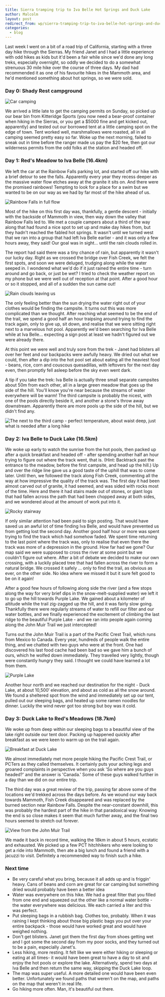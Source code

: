 ```yaml
---
title: Sierra tramping trip to Iva Belle Hot Springs and Duck Lake
author: Malcolm
layout: post
redirect_from: wp/sierra-tramping-trip-to-iva-belle-hot-springs-and-duck-lake/151/
categories:
  - blog
---
```

Last week I went on a bit of a road trip of California, starting with a three day hike through the Sierras. My friend Janet and I had a little experience with odd hikes as kids but it'd been a fair while since we'd done any long treks, especially overnight, so oddly we decided to do a somewhat strenuous 30 mile hike over the course of three days. My dad had recommended it as one of his favourite hikes in the Mammoth area, and he'd mentioned something about hot springs, so we were sold.

### Day 0: Shady Rest campground

![Car camping](/assets/IMAG00291.jpg)

We arrived a little late to get the camping permits on Sunday, so picked up our bear bin from Kitteridge Sports (you now need a bear-proof container when hiking in the Sierras, or you get a $5000 fine and get kicked out, apparently) and tested out our borrowed tent at a little camping spot on the edge of town. Tent worked well, marshmallows were roasted, all in all camping seemed pretty easy so far. Woke up the next morning, failed to sneak out in time before the ranger made us pay the $20 fee, then got our wilderness permits from the odd folks at the station and headed off.

### Day 1: Red's Meadow to Iva Belle (16.4km)

We left the car at the Rainbow Falls parking lot, and started off our hike with a brief detour to see the falls. Apparently every year they recess deeper as the massive water flow etches away at the granite it sits on. And there were the promised rainbows! Tempting to look for a place for a swim but we wanted to be on our way as we had by far most of the hike ahead of us.

![Rainbow Falls in full flow](/assets/IMAG0045_ZOE0041.jpg)
    
Most of the hike on this first day was, thankfully, a gentle descent - initially with the backside of Mammoth in view, then way down the valley that Rainbow Falls led to. We met a couple campers about a third of the way along that had found a nice spot to set up and make day hikes from, but they hadn't reached the fabled hot springs. It wasn't until we turned west that we ran into a group that had left Iva Belle earlier - and it was only a few hours away, they said! Our goal was in sight... until the rain clouds rolled in.

The report had said there was a tiny chance of rain, but apparently it wasn't our lucky day. Right as we crossed the bridge over Fish Creek, we felt the first spots, and soon we were deluged, trudging along while the water seeped in. I wondered what we'd do if it just rained the entire time - turn around and go back, or just be wet? I tried to check the weather report on my phone but we were well out of reception at that point. After a good hour or so it stopped, and all of a sudden the sun came out!

        
![Rain clouds leaving us](/assets/IMAG0069_ZOE0051.jpg)
        
The only feeling better than the sun drying the water right out of your clothes would be finding the campsite. It turns out this was more complicated than we thought. After reaching what seemed to be the end of the trail, we spend a good half an hour traipsing around trying to find the track again, only to give up, sit down, and realise that we were sitting right next to a marvelous hot pool. Apparently we'd been searching for Iva Belle while at Iva Belle... expecting a sign post at least we hadn't figured out we were already there.

At this point we were well and truly sore from the trek - Janet had blisters all over her feet and our backpacks were awfully heavy. We dried out what we could, then after a dip into the hot pool set about eating all the heaviest food - beans, rice, corn and couscous quesadillas, with leftovers for the next day even, then promptly fell asleep before the sky even went dark.

A tip if you take the trek: Iva Belle is actually three small separate campsites about 50m from each other, all in a large green meadow that goes up the side of the hill. You'll know you're near because the streams of water everywhere will be warm! The third campsite is probably the nicest, with one of the pools directly beside it, and another a stone's throw away downstream. Apparently there are more pools up the side of the hill, but we didn't find any.

![The next to the third camp - perfect temperature, about waist deep, just what is needed after a long hike](/assets/IMAG0073_ZOE0051.jpg)

### Day 2: Iva Belle to Duck Lake (16.5km)

We woke up early to watch the sunrise from the hot pools, then packed up after a quick breakfast and headed off - after spending another half an hour trying to figure out where the track went, that is. (Hint: Backtrack past the entrance to the meadow, before the first campsite, and head up the hill.) Up and over the ridge line gave us a good taste of the uphill that was to come later. Until then, we followed the track along Fish Creek, commenting all the way at how impressive the quality of the track was. The first day it had been almost carved out of granite, it had seemed, and was sided with rocks most of the time. Here and there it had stairs made out of stones, or giant logs that had fallen across the path that had been chopped away at both sides, and we wondered aloud at the amount of work put into it.

![Rocky stairway](/assets/IMAG0084_ZOE0041.jpg)

If only similar attention had been paid to sign posting. That would have saved us an awful lot of time finding Iva Belle, and would have prevented us from getting lost the second day. Another good half hour or more was spent trying to find the track which had somehow faded. We spent time returning to the last point where the track was, only to realise that even there the track was more of a depression in the ground. How far had we gone? Our map said we were supposed to cross the river at some point but we couldn't figure out where. After a bit of debate we decided to make our own crossing, with a luckily placed tree that had fallen across the river to form a natural bridge. We crossed it safely ... only to find the trail, as obvious as ever, on the other side. No idea where we missed it but it sure felt good to be on it again!

After a good few hours of following along side the river (and a few stops along the way for very brief dips in the snow-melt-supplied water) we left it to go up the hill towards Purple Lake. We gained about a kilometer of altitude while the trail zig-zagged up the hill, and it was fairly slow going. Thankfully there were regularly streams of water to refill our filter and our water bottles, and we finally experienced the excitement of climbing the last ridge to the beautiful Purple Lake - and we ran into people again coming along the John Muir Trail we just intercepted!
          
Turns out the John Muir Trail is a part of the Pacific Crest Trail, which runs from Mexico to Canada. Every year, hundreds of people walk the entire thing, and we chatted with two guys who were at the front. One had discovered his last food cache had been bad so we gave him a bunch of ours, which he wolfed down immediately. They travelled very lightly, though were constantly hungry they said. I thought we could have learned a lot from them.

![Purple Lake](/assets/IMAG0104_ZOE0051.jpg)
                
Another hour north and we reached our destination for the night - Duck Lake, at about 10,500&#8242; elevation, and about as cold as all the snow around. We found a sheltered spot from the wind and immediately set up our tent, pulled out our sleeping bags, and heated up some ramen noodles for dinner. Luckily the wind never got too strong but boy was it cold.

### Day 3: Duck Lake to Red's Meadows (18.7km)

We woke up from deep within our sleeping bags to a beautiful view of the lake right outside our tent door. Packing up happened quickly after breakfast as we were keen to warm up on the trail again.

![Breakfast at Duck Lake](/assets/IMAG0123_ZOE0061.jpg)

We almost immediately met more people hiking the Pacific Crest Trail, or PCTers as they called themselves. It certainly puts your aching legs and groaned complaints in perspective when you ask 'So where are you guys headed?' and the answer is 'Canada.' Some of these guys walked further in a day than we did on our entire trip.

The third day was a great review of the trip, passing far above some of the locations we'd trekked across the days before. As we wound our way back towards Mammoth, Fish Creek disappeared and was replaced by the burned section near Rainbow Falls. Despite the near-constant downhill, this was probably the hardest part of the hike in that paradoxical way: Knowing the end is so close makes it seem that much further away, and the final two hours seemed to stretch out forever.


![View from the John Muir Trail](/assets/IMAG0149_ZOE0031.jpg)

We made it back in record time, walking the 18km in about 5 hours, ecstatic and exhausted. We picked up a few PCT hitchhikers who were looking to get a ride into Mammoth, then ate a big lunch and found a friend with a jacuzzi to visit. Definitely a recommended way to finish such a hike.

### Next time

* Be very careful what you bring, because it all adds up and is friggin' heavy. Cans of beans and corn are great for car camping but something dried would probably have been a better idea
* Water was everywhere on this hike. We had a great filter that you filled from one end and squeezed out the other like a normal water bottle - the water everywhere was delicious. We each carried a liter and this was perfect.
* Put sleeping bags in a rubbish bag. Clothes too, probably. When it was raining I kept thinking about those big plastic bags you put over your entire backpack - those would have worked great and would have weighed nothing.
* Don't get blisters. Janet got them the first day from shoes getting wet and I got some the second day from my poor socks, and they turned out to be a pain, especially Janet's.
* Less hiking, more resting. It felt like we were either hiking or sleeping or eating at all times- it would have been great to have a day to sit and enjoy the hot pools or explore the lake. Alternatively, spend two days at Iva Belle and then return the same way, skipping the Duck Lake loop.
* The map was super useful. A more detailed one would have been even better. Unfortunately we found paths that weren't on the map, and paths on the map that weren't in real life.
* Go hiking more often. Man, it's beautiful out there.